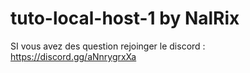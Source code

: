 # tuto-local-host-1 by NalRix 

SI vous avez des question rejoinger le discord : https://discord.gg/aNnrygrxXa
